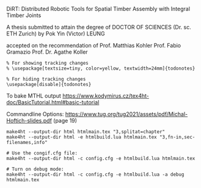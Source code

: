DiRT: Distributed Robotic Tools
for Spatial Timber Assembly
with Integral Timber Joints

A thesis submitted to attain the degree of
DOCTOR OF SCIENCES
(Dr. sc. ETH Zurich)
by
Pok Yin (Victor) LEUNG

accepted on the recommendation of
Prof. Matthias Kohler
Prof. Fabio Gramazio
Prof. Dr. Agathe Koller

```
% For showing tracking changes
% \usepackage[textsize=tiny, color=yellow, textwidth=24mm]{todonotes}

% For hiding tracking changes
\usepackage[disable]{todonotes}
```

To bake MTHL output
https://www.kodymirus.cz/tex4ht-doc/BasicTutorial.html#basic-tutorial

Commandline Options:
https://www.tug.org/tug2021/assets/pdf/Michal-Hoftich-slides.pdf (page 19)

```
make4ht --output-dir html htmlmain.tex "3,splitat=chapter"
make4ht --output-dir html -e htmlbuild.lua htmlmain.tex "3,fn-in,sec-filenames,info"

# Use the congif.cfg file:
make4ht --output-dir html -c config.cfg -e htmlbuild.lua htmlmain.tex

# Turn on debug mode:
make4ht --output-dir html -c config.cfg -e htmlbuild.lua -a debug htmlmain.tex
```